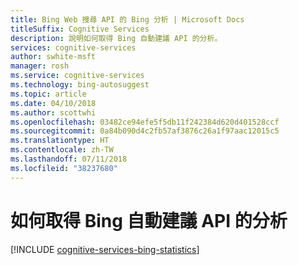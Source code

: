 ```yaml
---
title: Bing Web 搜尋 API 的 Bing 分析 | Microsoft Docs
titleSuffix: Cognitive Services
description: 說明如何取得 Bing 自動建議 API 的分析。
services: cognitive-services
author: swhite-msft
manager: rosh
ms.service: cognitive-services
ms.technology: bing-autosuggest
ms.topic: article
ms.date: 04/10/2018
ms.author: scottwhi
ms.openlocfilehash: 03482ce94efe5f5db11f242384d620d401528ccf
ms.sourcegitcommit: 0a84b090d4c2fb57af3876c26a1f97aac12015c5
ms.translationtype: HT
ms.contentlocale: zh-TW
ms.lasthandoff: 07/11/2018
ms.locfileid: "38237680"
---
```

# <a name="how-to-get-analytics-for-bing-autosuggest-api"></a>如何取得 Bing 自動建議 API 的分析

[!INCLUDE [cognitive-services-bing-statistics](../../../includes/cognitive-services-bing-statistics.md)]